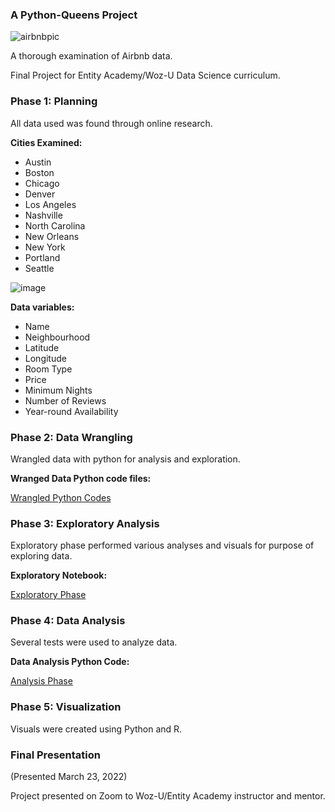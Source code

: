 ### **A Python-Queens Project**

![airbnbpic](https://user-images.githubusercontent.com/77132001/155603094-4f239f61-fb96-4f92-868b-2cf1ff5a6943.jpg)

A thorough examination of Airbnb data.

Final Project for Entity Academy/Woz-U Data Science curriculum.

### **Phase 1: Planning**

All data used was found through online research.

**Cities Examined:**

* Austin
* Boston
* Chicago
* Denver
* Los Angeles
* Nashville
* North Carolina
* New Orleans
* New York
* Portland
* Seattle

![image](https://user-images.githubusercontent.com/77132001/160274667-edae69b8-eb09-4728-b94e-61b72f5770f1.png)

**Data variables:**

* Name
* Neighbourhood
* Latitude
* Longitude
* Room Type
* Price
* Minimum Nights
* Number of Reviews
* Year-round Availability

### **Phase 2: Data Wrangling**
Wrangled data with python for analysis and exploration.

**Wranged Data Python code files:**

[Wrangled Python Codes](https://github.com/KingPalma13/Python-Queens/tree/faeb6589f0bdb1d302ffc68deae147add361d87a/Data%20Wrangling%20Phase/Wrangled%20Cities%202.0/Wrangled%20Python%20Codes)

### **Phase 3: Exploratory Analysis**

Exploratory phase performed various analyses and visuals for purpose of exploring data.

**Exploratory Notebook:**

[Exploratory Phase](https://github.com/KingPalma13/Python-Queens/tree/faeb6589f0bdb1d302ffc68deae147add361d87a/Exploratory%20Phase)

### **Phase 4: Data Analysis**

Several tests were used to analyze data.

**Data Analysis Python Code:**

[Analysis Phase](https://github.com/KingPalma13/Python-Queens/tree/faeb6589f0bdb1d302ffc68deae147add361d87a/Analysis%20Phase)

### **Phase 5: Visualization**

Visuals were created using Python and R.

### **Final Presentation**

(Presented March 23, 2022)

Project presented on Zoom to Woz-U/Entity Academy instructor and mentor.
